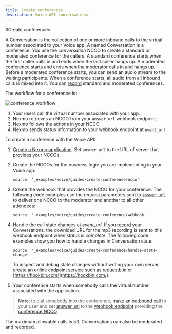 ```yaml
---
title: Create conferences
description: Voice API conversations.
---
```


#Create conferences

A Conversation is the collection of one or more inbound calls to the virtual number associated to your Voice app. A named Conversation is a conference. You use the *conversation* NCCO to create a standard or moderated conference for the callers. A standard conference starts when the first caller calls in and ends when the last caller hangs up. A moderated conference starts and ends when the moderator calls in and hangs up. Before a moderated conference starts, you can send an audio stream to the waiting participants. When a conference starts, all audio from all inbound calls is mixed into it. You can [record](/voice/guides/record-calls-and-conversations) standard and moderated conferences.

The workflow for a conference is:

![conference workflow](/assets/images/workflow_voice_api_inbound_conversation.svg)

1. Your users call the virtual number associated with your app.
2. Nexmo retrieves an NCCO from your `answer_url` webhook endpoint.
3. Nexmo follows the actions in your NCCO.
4. Nexmo sends status information to your webhook endpoint at `event_url`.

To create a conference with the Voice API:

1. [Create a Nexmo application](/concepts/guides/applications#apps_quickstart). Set `answer_url` to the URL of server that provides your NCCOs.  
2. Create the NCCOs for the business logic you are implementing in your Voice app:

    ```tabbed_content
    source: '_examples/voice/guides/create-conference/ncco'
    ```

3. Create the webhook that provides the NCCO for your conference. The following code examples use the request parameters sent to [`answer_url`](/voice/guides/ncco#controlling) to deliver one NCCO to the moderator and another to all other attendees:

    ```tabbed_examples
    source: '_examples/voice/guides/create-conference/webhook'
    ```

4. Handle the call state changes at <i>event_url</i>. If you [record](/voice/guides/record-calls-and-conversations) your Conversations, the download URL for the mp3 recording is sent to this webhook endpoint when *status* is *complete*. The following code examples show you how to handle changes in Conversation state:

    ```tabbed_examples
    source: '_examples/voice/guides/create-conference/handle-state-change'
    ```

    To inspect and debug state changes without writing your own server, create an online endpoint service such as [requestb.in](http://requestb.in/) or [https://hookbin.com/](https://hookbin.com/).

5. Your conference starts when somebody calls the virtual number associated with the application.

> **Note**: to dial somebody into the conference, [make an outbound call](/voice/guides/outbound-calls) to your user and set [answer_url](/api/voice#payload) to the [webhook endpoint](#conference_webhook) providing the [conference NCCO](#conference_ncco).

The maximum allowable calls is 50. Conversations can also be moderated and recorded.
